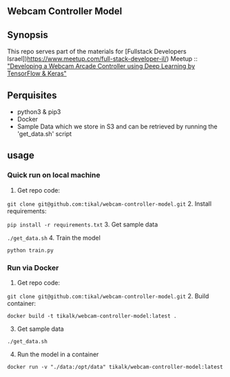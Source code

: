 Webcam Controller Model
-----------------------

## Synopsis
This repo serves part of the materials for [Fullstack Developers Israel])https://www.meetup.com/full-stack-developer-il/) Meetup :: ["Developing a Webcam Arcade Controller using Deep Learning by TensorFlow & Keras"](https://www.meetup.com/full-stack-developer-il/events/248953340/)

## Perquisites

- python3 & pip3
- Docker
- Sample Data which we store in S3 and can be retrieved by running the 'get_data.sh' script

## usage

### Quick run on local machine
1. Get repo code:

  `git clone git@github.com:tikal/webcam-controller-model.git`
2. Install requirements:

  `pip install -r requirements.txt`
3. Get sample data

  `./get_data.sh`
4. Train the model

  `python train.py`

### Run via Docker
1. Get repo code:

  `git clone git@github.com:tikal/webcam-controller-model.git`
2. Build container:

  `docker build -t tikalk/webcam-controller-model:latest .`

3. Get sample data

  `./get_data.sh`

4. Run the model in a container

  `docker run -v "./data:/opt/data" tikalk/webcam-controller-model:latest`
